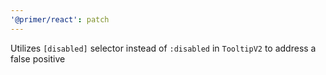 ```yaml
---
'@primer/react': patch
---
```


Utilizes `[disabled]` selector instead of `:disabled` in `TooltipV2` to address a false positive
